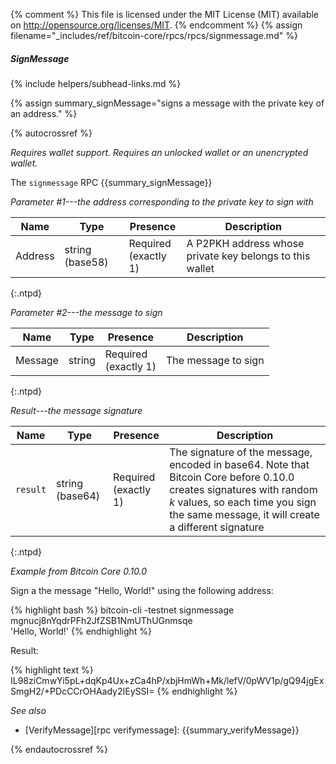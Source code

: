 {% comment %}
This file is licensed under the MIT License (MIT) available on
http://opensource.org/licenses/MIT.
{% endcomment %}
{% assign filename="_includes/ref/bitcoin-core/rpcs/rpcs/signmessage.md" %}

##### SignMessage
{% include helpers/subhead-links.md %}

{% assign summary_signMessage="signs a message with the private key of an address." %}

{% autocrossref %}

*Requires wallet support. Requires an unlocked wallet or an
unencrypted wallet.*

The `signmessage` RPC {{summary_signMessage}}

*Parameter #1---the address corresponding to the private key to sign with*

| Name               | Type            | Presence                    | Description
|--------------------|-----------------|-----------------------------|---------------
| Address            | string (base58) | Required<br>(exactly 1)     | A P2PKH address whose private key belongs to this wallet
{:.ntpd}

*Parameter #2---the message to sign*

| Name               | Type            | Presence                    | Description
|--------------------|-----------------|-----------------------------|---------------
| Message            | string          | Required<br>(exactly 1)     | The message to sign
{:.ntpd}

*Result---the message signature*

| Name               | Type            | Presence                    | Description
|--------------------|-----------------|-----------------------------|---------------
| `result`           | string (base64) | Required<br>(exactly 1)     | The signature of the message, encoded in base64.  Note that Bitcoin Core before 0.10.0 creates signatures with random *k* values, so each time you sign the same message, it will create a different signature
{:.ntpd}

*Example from Bitcoin Core 0.10.0*

Sign a the message "Hello, World!" using the following address:

{% highlight bash %}
bitcoin-cli -testnet signmessage mgnucj8nYqdrPFh2JfZSB1NmUThUGnmsqe \
    'Hello, World!'
{% endhighlight %}

Result:

{% highlight text %}
IL98ziCmwYi5pL+dqKp4Ux+zCa4hP/xbjHmWh+Mk/lefV/0pWV1p/gQ94jgExSmgH2/+PDcCCrOHAady2IEySSI=
{% endhighlight %}

*See also*

* [VerifyMessage][rpc verifymessage]: {{summary_verifyMessage}}

{% endautocrossref %}
